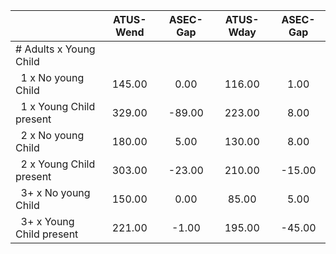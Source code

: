 
|                      |    ATUS-Wend |     ASEC-Gap |    ATUS-Wday |     ASEC-Gap |
| -------------------- | :----------: | :----------: | :----------: | :----------: |
| # Adults x Young Child |              |              |              |              |
| &nbsp;&nbsp;1 x No young Child |       145.00 |         0.00 |       116.00 |         1.00 |
| &nbsp;&nbsp;1 x Young Child present |       329.00 |       -89.00 |       223.00 |         8.00 |
| &nbsp;&nbsp;2 x No young Child |       180.00 |         5.00 |       130.00 |         8.00 |
| &nbsp;&nbsp;2 x Young Child present |       303.00 |       -23.00 |       210.00 |       -15.00 |
| &nbsp;&nbsp;3+ x No young Child |       150.00 |         0.00 |        85.00 |         5.00 |
| &nbsp;&nbsp;3+ x Young Child present |       221.00 |        -1.00 |       195.00 |       -45.00 |

